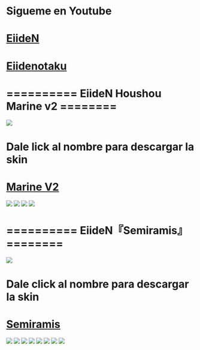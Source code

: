 # Sigueme en Youtube
# [EiideN](https://youtube.com/c/EiideN)
# [Eiidenotaku](https://youtube.com/c/Eiidenotaku)

# ========== EiideN Houshou Marine v2 ========
![]( https://i.imgur.com/8yzrUTa.png )

 # Dale lick al nombre para descargar la skin

# [Marine V2](https://drive.google.com/file/d/1R4fXYPoXqWWECKzfl5Pct8PUcO2rUyBv/view)
![]( https://i.imgur.com/J5MVimI.png )
![]( https://i.imgur.com/gEPCAGE.png )
![]( https://i.imgur.com/1yHaNFv.png )
![]( https://i.imgur.com/arVMNHt.png )





# ========== EiideN『Semiramis』 ========
![]( https://i.imgur.com/lzFUnCx.jpg )

# Dale click al nombre para descargar la skin

# [Semiramis](https://drive.google.com/file/d/1yIf1bt8r45e4lGbzimL_SNnxCA0LZB-9/view)
![]( https://i.imgur.com/6voMq2i.jpg )
![]( https://i.imgur.com/oeDN0wP.jpg )
![]( https://i.imgur.com/VwqeJgd.jpg )
![]( https://i.imgur.com/kC6aWy4.jpg )
![]( https://i.imgur.com/quxNutf.jpg )
![]( https://i.imgur.com/aURHm3k.jpg )
![]( https://i.imgur.com/yWKvCJm.jpg )
![]( https://i.imgur.com/feDw2Ru.jpg )
